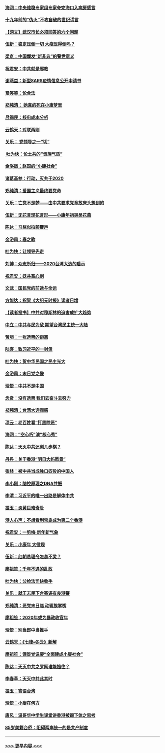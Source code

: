 #### [海网：中央维稳专家组专家夸完海口入病房感言](../pages/nsc993/n11815138.md?t=01231701) 
#### [十九年前的“伪火”不攻自破的世纪谎言](../pages/nsc993/n11813238.md?t=01231701) 
#### [【网文】武汉市长必须回答的六个问题](../pages/nsc993/n11813848.md?t=01231701) 
#### [伍新：稳定压倒一切 大疫压得倒吗？](../pages/nsc993/n11812634.md?t=01231701) 
#### [梁京：中国爆发“新非典”的警世意义](../pages/nsc993/n11812554.md?t=01231701) 
#### [祝君安：中共就是邪教](../pages/nsc993/n11812431.md?t=01231701) 
#### [谢燕益：新型SARS疫情信息公开申请书](../pages/nsc993/n11808840.md?t=01231701) 
#### [蜀笑笑：论合法](../pages/nsc993/n11808064.md?t=01231701) 
#### [郑纯清： 她真的死在小康梦里](../pages/nsc993/n11806623.md?t=01231701) 
#### [吕锡民：核电成本分析](../pages/nsc993/n11806284.md?t=01231701) 
#### [云鹤天：对联两则](../pages/nsc993/n11805957.md?t=01231701) 
#### [关乐： 党领导之一“切”](../pages/nsc993/n11804505.md?t=01231701) 
#### [ 吐为快：论土共的“贵族气质”](../pages/nsc993/n11804490.md?t=01231701) 
#### [金浴凤：赵国的“小康社会”](../pages/nsc993/n11804452.md?t=01231701) 
#### [诸葛高参：行动，灭共于2020](../pages/nsc993/n11804120.md?t=01231701) 
#### [郑纯清：爱国主义最终要党命](../pages/nsc993/n11802197.md?t=01231701) 
#### [关乐：亡党不是梦——由中共要求党章放床头想到的](../pages/nsc993/n11802156.md?t=01231701) 
#### [伍新：无花言现花言形——小康年初哭吴花燕](../pages/nsc993/n11800044.md?t=01231701) 
#### [陈达：马屁似拍颠覆声](../pages/nsc993/n11800010.md?t=01231701) 
#### [金浴凤：春之歌](../pages/nsc993/n11797687.md?t=01231701) 
#### [吐为快：让领导先走](../pages/nsc993/n11797512.md?t=01231701) 
#### [刘博：众志所归——2020台湾大选的启示](../pages/nsc993/n11796878.md?t=01231701) 
#### [祝君安：妖共畜心剖](../pages/nsc993/n11794273.md?t=01231701) 
#### [文武：国民党的前途与命运](../pages/nsc993/n11794198.md?t=01231701) 
#### [方能达：祝贺《大纪元时报》读者日增](../pages/nsc993/n11793807.md?t=01231701) 
#### [【读者投书】中共对穆斯林的迫害成扩大趋势](../pages/nsc993/n11791371.md?t=01231701) 
#### [中立：中共与民为敌 期望台湾民主统一大陆](../pages/nsc993/n11790392.md?t=01231701) 
#### [苦胆：一张选票的距离](../pages/nsc993/n11788914.md?t=01231701) 
#### [陆客：致习近平的一封信](../pages/nsc993/n11788867.md?t=01231701) 
#### [吐为快：贺中华民国之民主光大](../pages/nsc993/n11788618.md?t=01231701) 
#### [金浴凤：末日党之像](../pages/nsc993/n11787475.md?t=01231701) 
#### [理悟：中共不是中国](../pages/nsc993/n11787463.md?t=01231701) 
#### [念贲：没有选票  我们去奋斗去努力](../pages/nsc993/n11787398.md?t=01231701) 
#### [郑纯清：台湾大选观感](../pages/nsc993/n11786210.md?t=01231701) 
#### [项云：老百姓看“打黑除恶”](../pages/nsc993/n11785398.md?t=01231701) 
#### [海网：“空心朽”演“核心秀”](../pages/nsc993/n11783874.md?t=01231701) 
#### [陈达：天灭中共还剩几步棋？](../pages/nsc993/n11783719.md?t=01231701) 
#### [丹丹：关于香港“明日大屿愿景”](../pages/nsc993/n11783273.md?t=01231701) 
#### [张林：被中共当成牲口奴役的中国人](../pages/nsc993/n11782397.md?t=01231701) 
#### [李小刚：脑控原理之DNA共振](../pages/nsc993/n11780962.md?t=01231701) 
#### [李清：习近平的唯一出路是解体中共](../pages/nsc993/n11780866.md?t=01231701) 
#### [振玉：炎黄巨难奇耻](../pages/nsc993/n11779632.md?t=01231701) 
#### [港人心声：不想看到宝岛成为第二个香港](../pages/nsc993/n11778817.md?t=01231701) 
#### [祝君安：一剪梅‧新年新气象](../pages/nsc993/n11776340.md?t=01231701) 
#### [关乐：小康年 大役现](../pages/nsc993/n11774213.md?t=01231701) 
#### [伍新：红朝总理令怎总不灵？](../pages/nsc993/n11770813.md?t=01231701) 
#### [廖祖笙：千年不遇的乱政](../pages/nsc993/n11770373.md?t=01231701) 
#### [吐为快：公检法司快收手](../pages/nsc993/n11770359.md?t=01231701) 
#### [关乐：就王志民下台寄语有良港警](../pages/nsc993/n11769903.md?t=01231701) 
#### [郑纯清：恶党末日临 动辄挨掌嘴](../pages/nsc993/n11769356.md?t=01231701) 
#### [廖祖笙：2020年或为暴政收官年](../pages/nsc993/n11768216.md?t=01231701) 
#### [理悟：别当郎中当推手](../pages/nsc993/n11768243.md?t=01231701) 
#### [云鹤天：《七律▪冬云》新解](../pages/nsc993/n11768204.md?t=01231701) 
#### [廖祖笙：饿饭党说要“全面建成小康社会”](../pages/nsc993/n11767482.md?t=01231701) 
#### [陈达：天灭中共之罗网谁能挡住？](../pages/nsc993/n11767465.md?t=01231701) 
#### [李春草：天灭中共此其时](../pages/nsc993/n11767452.md?t=01231701) 
#### [振玉：寄语台湾](../pages/nsc993/n11767432.md?t=01231701) 
#### [理悟：小康在何方](../pages/nsc993/n11767394.md?t=01231701) 
#### [唐风：温哥华中学生课堂讲香港被踢下体之思考](../pages/nsc993/n11766848.md?t=01231701) 
#### [85岁美籍台侨：阻碍两岸统一的是共产制度](../pages/nsc993/n11765043.md?t=01231701) 

----
#### [ >>> 更早内容 <<< ](../indexes/nsc993-earlier.md)
